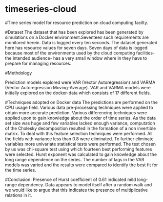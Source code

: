 # timeseries-cloud
#Time series model for resource prediction on cloud computing facilty. 



#Dataset
The dataset that has been explored has been generated by simulations on a Docker environment.Seventeen such
requirements are monitored herein. Data is logged every ten seconds. The dataset
generated here has resource values for seven days. Seven days of data is logged
because most of the environments used by the cloud computing facilities- the
intended audience- has a very small window where in they have to prepare for
managing resources.


#Methdology

Prediction models explored were VAR (Vector Autoregression) and VARMA (Vector
Autoregression Moving-Average). VAR and VARMA models were initially explored
on the docker-data which consists of 17 different fields.

#Techniques adopted on Docker data
The predictions are performed on the CPU usage field. Various data pre-processing
techniques were applied to obtain more accurate prediction. Various differencing
techniques were applied upon to gain knowledge about the order of time series. As
the data set size was huge and few variables lacked enough variance, computation
of the Cholesky decomposition resulted in the formation of a non invertible matrix. To
deal with this feature selection techniques were performed. All the fields with
variance less than 0.8 were eliminated. To further eliminate variables more
univariate statistical tests were performed. The test chosen by us was chi-square
test using which fourteen best performing features were selected. Hurst exponent
was calculated to gain knowledge about the long range dependence on the series.
The number of lags in the VAR models was varied and the results were compared to
identify the best fit for the time series.

#Conclusion:
Presence of Hurst coefficient of 0.61 indicated mild long-range dependency. Data appears to
model itself after a random walk and we would like to argue that this indicates the
presence of multiplicative relations in it.
